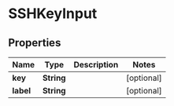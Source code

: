 
# SSHKeyInput

## Properties
Name | Type | Description | Notes
------------ | ------------- | ------------- | -------------
**key** | **String** |  |  [optional]
**label** | **String** |  |  [optional]



